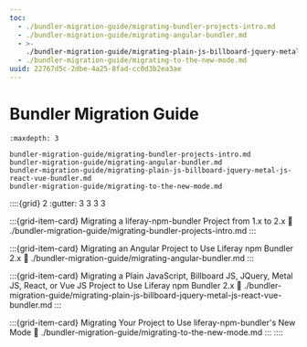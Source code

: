 ```yaml
---
toc:
  - ./bundler-migration-guide/migrating-bundler-projects-intro.md
  - ./bundler-migration-guide/migrating-angular-bundler.md
  - >-
    ./bundler-migration-guide/migrating-plain-js-billboard-jquery-metal-js-react-vue-bundler.md
  - ./bundler-migration-guide/migrating-to-the-new-mode.md
uuid: 22767d5c-2dbe-4a25-8fad-cc0d3b2ea3ae
---
```

# Bundler Migration Guide

```{toctree}
:maxdepth: 3

bundler-migration-guide/migrating-bundler-projects-intro.md
bundler-migration-guide/migrating-angular-bundler.md
bundler-migration-guide/migrating-plain-js-billboard-jquery-metal-js-react-vue-bundler.md
bundler-migration-guide/migrating-to-the-new-mode.md
```

::::{grid} 2
:gutter: 3 3 3 3

:::{grid-item-card} Migrating a liferay-npm-bundler Project from 1.x to 2.x
:link: ./bundler-migration-guide/migrating-bundler-projects-intro.md
:::

:::{grid-item-card} Migrating an Angular Project to Use Liferay npm Bundler 2.x
:link: ./bundler-migration-guide/migrating-angular-bundler.md
:::

:::{grid-item-card} Migrating a Plain JavaScript, Billboard JS, JQuery, Metal JS, React, or Vue JS Project to Use Liferay npm Bundler 2.x
:link: ./bundler-migration-guide/migrating-plain-js-billboard-jquery-metal-js-react-vue-bundler.md
:::

:::{grid-item-card} Migrating Your Project to Use liferay-npm-bundler's New Mode
:link: ./bundler-migration-guide/migrating-to-the-new-mode.md
:::
::::
